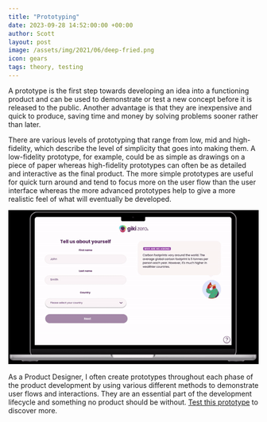 ```yaml
---
title: "Prototyping"
date: 2023-09-28 14:52:00:00 +00:00
author: Scott
layout: post
image: /assets/img/2021/06/deep-fried.png
icon: gears
tags: theory, testing
---
```


A prototype is the first step towards developing an idea into a functioning product and can be used to demonstrate or test a new concept before it is released to the public. Another advantage is that they are inexpensive and quick to produce, saving time and money by solving problems sooner rather than later.

There are various levels of prototyping that range from low, mid and high-fidelity, which describe the level of simplicity that goes into making them. A low-fidelity prototype, for example, could be as simple as drawings on a piece of paper whereas high-fidelity prototypes can often be as detailed and interactive as the final product. The more simple prototypes are useful for quick turn around and tend to focus more on the user flow than the user interface whereas the more advanced prototypes help to give a more realistic feel of what will eventually be developed. 
<div class="gifblock">
    <img src="/assets/img/prototype.gif" class="gif"/>
</div>

As a Product Designer, I often create prototypes throughout each phase of the product development by using various different methods to demonstrate user flows and interactions. They are an essential part of the development lifecycle and something no product should be without. <a href="https://www.figma.com/proto/ano4JpbGQUmL9dQhwlHaUb/Onboarding-Improvements?type=design&node-id=246-4527&viewport=88%2C2985%2C0.29&t=y764G2ozSecs1uAk-0&scaling=scale-down&starting-point-node-id=246%3A4527" target="_blank">Test this prototype</a> to discover more. 

